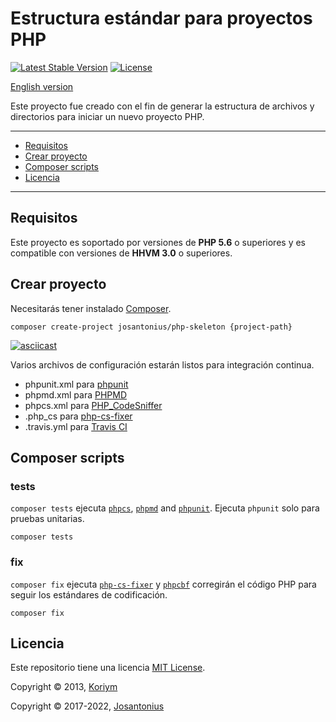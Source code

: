 # Estructura estándar para proyectos PHP

[![Latest Stable Version](https://poser.pugx.org/josantonius/php-skeleton/v/stable)](https://packagist.org/packages/josantonius/php-skeleton)
[![License](https://poser.pugx.org/josantonius/php-skeleton/license)](LICENSE)

[English version](README.md)

Este proyecto fue creado con el fin de generar la estructura de archivos y directorios para iniciar un nuevo proyecto PHP.

---

- [Requisitos](#requisitos)
- [Crear proyecto](#crear-proyecto)
- [Composer scripts](#composer-scripts)
- [Licencia](#licencia)

---

## Requisitos

Este proyecto es soportado por versiones de **PHP 5.6** o superiores y es compatible con versiones de **HHVM 3.0** o superiores.

## Crear proyecto

Necesitarás tener instalado [Composer](http://getcomposer.org/download/).

```
composer create-project josantonius/php-skeleton {project-path}
```

[![asciicast](https://asciinema.org/a/146511.png)](https://asciinema.org/a/146511)

Varios archivos de configuración estarán listos para integración continua.

- phpunit.xml para [phpunit](http://phpunit.de/manual/current/en/index.html)
- phpmd.xml para [PHPMD](https://phpmd.org)
- phpcs.xml para [PHP_CodeSniffer](https://github.com/squizlabs/PHP_CodeSniffer/wiki)
- .php_cs para [php-cs-fixer](https://github.com/FriendsOfPHP/PHP-CS-Fixer)
- .travis.yml para [Travis CI](https://travis-ci.org/)

## Composer scripts

### tests

`composer tests` ejecuta [`phpcs`](https://github.com/squizlabs/PHP_CodeSniffer), [`phpmd`](https://github.com/phpmd/phpmd) and [`phpunit`](https://github.com/sebastianbergmann/phpunit). Ejecuta `phpunit` solo para pruebas unitarias.

```
composer tests
```

### fix

`composer fix` ejecuta [`php-cs-fixer`](https://github.com/FriendsOfPHP/PHP-CS-Fixer) y [`phpcbf`](https://github.com/squizlabs/PHP_CodeSniffer/wiki/Fixing-Errors-Automatically) corregirán el código PHP para seguir los estándares de codificación.

```
composer fix
```

## Licencia

Este repositorio tiene una licencia [MIT License](LICENSE).

Copyright © 2013, [Koriym](https://github.com/koriym)

Copyright © 2017-2022, [Josantonius](https://github.com/josantonius/lang/es-ES/README.md#contacto)
